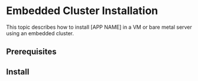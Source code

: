 # Embedded Cluster Installation

This topic describes how to install [APP NAME] in a VM or bare metal server using an embedded cluster.

## Prerequisites

## Install